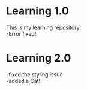 # Learning 1.0

This is my learning repository: <br>
-Error fixed!

# Learning 2.0

-fixed the styling issue <br>
-added a Cat!
